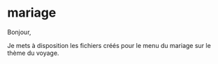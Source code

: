 # mariage
Bonjour,

Je mets à disposition les fichiers créés pour le menu du mariage sur le thème du voyage.
